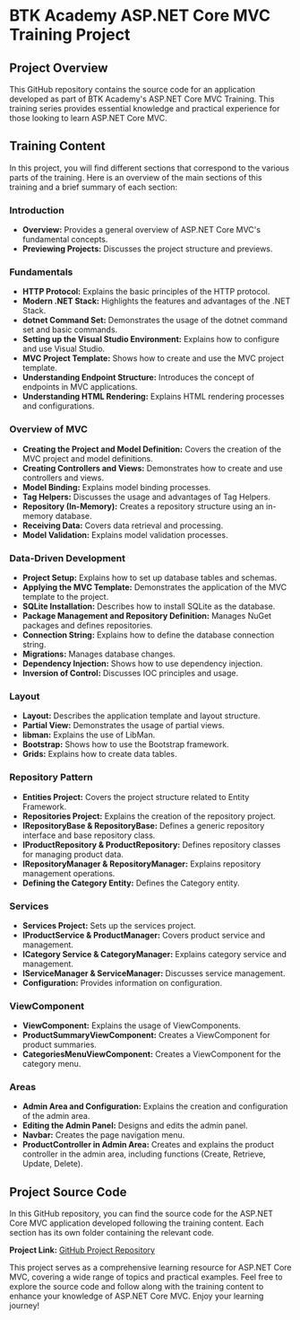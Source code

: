 # BTK Academy ASP.NET Core MVC Training Project

## Project Overview

This GitHub repository contains the source code for an application developed as part of BTK Academy's ASP.NET Core MVC Training. This training series provides essential knowledge and practical experience for those looking to learn ASP.NET Core MVC.

## Training Content

In this project, you will find different sections that correspond to the various parts of the training. Here is an overview of the main sections of this training and a brief summary of each section:

### Introduction

- **Overview:** Provides a general overview of ASP.NET Core MVC's fundamental concepts.
- **Previewing Projects:** Discusses the project structure and previews.

### Fundamentals

- **HTTP Protocol:** Explains the basic principles of the HTTP protocol.
- **Modern .NET Stack:** Highlights the features and advantages of the .NET Stack.
- **dotnet Command Set:** Demonstrates the usage of the dotnet command set and basic commands.
- **Setting up the Visual Studio Environment:** Explains how to configure and use Visual Studio.
- **MVC Project Template:** Shows how to create and use the MVC project template.
- **Understanding Endpoint Structure:** Introduces the concept of endpoints in MVC applications.
- **Understanding HTML Rendering:** Explains HTML rendering processes and configurations.

### Overview of MVC

- **Creating the Project and Model Definition:** Covers the creation of the MVC project and model definitions.
- **Creating Controllers and Views:** Demonstrates how to create and use controllers and views.
- **Model Binding:** Explains model binding processes.
- **Tag Helpers:** Discusses the usage and advantages of Tag Helpers.
- **Repository (In-Memory):** Creates a repository structure using an in-memory database.
- **Receiving Data:** Covers data retrieval and processing.
- **Model Validation:** Explains model validation processes.

### Data-Driven Development

- **Project Setup:** Explains how to set up database tables and schemas.
- **Applying the MVC Template:** Demonstrates the application of the MVC template to the project.
- **SQLite Installation:** Describes how to install SQLite as the database.
- **Package Management and Repository Definition:** Manages NuGet packages and defines repositories.
- **Connection String:** Explains how to define the database connection string.
- **Migrations:** Manages database changes.
- **Dependency Injection:** Shows how to use dependency injection.
- **Inversion of Control:** Discusses IOC principles and usage.

### Layout

- **Layout:** Describes the application template and layout structure.
- **Partial View:** Demonstrates the usage of partial views.
- **libman:** Explains the use of LibMan.
- **Bootstrap:** Shows how to use the Bootstrap framework.
- **Grids:** Explains how to create data tables.

### Repository Pattern

- **Entities Project:** Covers the project structure related to Entity Framework.
- **Repositories Project:** Explains the creation of the repository project.
- **IRepositoryBase & RepositoryBase:** Defines a generic repository interface and base repository class.
- **IProductRepository & ProductRepository:** Defines repository classes for managing product data.
- **IRepositoryManager & RepositoryManager:** Explains repository management operations.
- **Defining the Category Entity:** Defines the Category entity.

### Services

- **Services Project:** Sets up the services project.
- **IProductService & ProductManager:** Covers product service and management.
- **ICategory Service & CategoryManager:** Explains category service and management.
- **IServiceManager & ServiceManager:** Discusses service management.
- **Configuration:** Provides information on configuration.

### ViewComponent

- **ViewComponent:** Explains the usage of ViewComponents.
- **ProductSummaryViewComponent:** Creates a ViewComponent for product summaries.
- **CategoriesMenuViewComponent:** Creates a ViewComponent for the category menu.

### Areas

- **Admin Area and Configuration:** Explains the creation and configuration of the admin area.
- **Editing the Admin Panel:** Designs and edits the admin panel.
- **Navbar:** Creates the page navigation menu.
- **ProductController in Admin Area:** Creates and explains the product controller in the admin area, including functions (Create, Retrieve, Update, Delete).

## Project Source Code

In this GitHub repository, you can find the source code for the ASP.NET Core MVC application developed following the training content. Each section has its own folder containing the relevant code.

**Project Link:** [GitHub Project Repository](https://github.com/zcomert/BTK-Akademi-ASPNET-Core-MVC-Egitimi/blob/master/Readme.md)

This project serves as a comprehensive learning resource for ASP.NET Core MVC, covering a wide range of topics and practical examples. Feel free to explore the source code and follow along with the training content to enhance your knowledge of ASP.NET Core MVC. Enjoy your learning journey!
